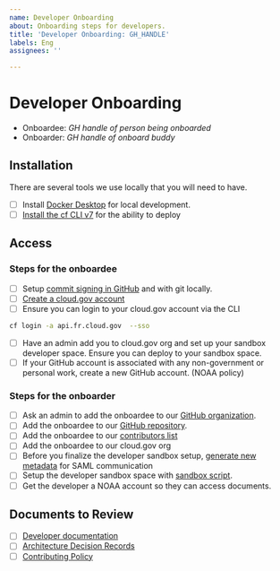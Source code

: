 ```yaml
---
name: Developer Onboarding
about: Onboarding steps for developers.
title: 'Developer Onboarding: GH_HANDLE'
labels: Eng
assignees: ''

---
```


# Developer Onboarding

- Onboardee: _GH handle of person being onboarded_
- Onboarder: _GH handle of onboard buddy_

## Installation

There are several tools we use locally that you will need to have.
- [ ] Install [Docker Desktop](https://www.docker.com/products/docker-desktop/) for local development.
- [ ] [Install the cf CLI v7](https://docs.cloudfoundry.org/cf-cli/install-go-cli.html#pkg-mac) for the ability to deploy

## Access

### Steps for the onboardee
- [ ] Setup [commit signing in GitHub](https://github.com/weather-gov/wather.gov/blob/main/docs/dev/git-signing.md) and with git locally.
- [ ] [Create a cloud.gov account](https://cloud.gov/docs/getting-started/accounts/)
- [ ] Ensure you can login to your cloud.gov account via the CLI
```bash
cf login -a api.fr.cloud.gov  --sso
```
- [ ] Have an admin add you to cloud.gov org and set up your sandbox developer space. Ensure you can deploy to your sandbox space.
- [ ] If your GitHub account is associated with any non-government or personal work, create a new GitHub account. (NOAA policy)

### Steps for the onboarder
- [ ] Ask an admin to add the onboardee to our [GitHub organization](https://github.com/orgs/weather-gov).
- [ ] Add the onboardee to our [GitHub repository](https://github.com/weather-gov/weather.gov).
- [ ] Add the onboardee to our [contributors list](https://github.com/weather-gov/weather.gov/blob/main/package.json#L6)
- [ ] Add the onboardee to our cloud.gov org
- [ ] Before you finalize the developer sandbox setup, [generate new metadata](../../docs/dev/authentication.md) for SAML communication
- [ ] Setup the developer sandbox space with [sandbox script](./scripts/create_cloudgov_env.md).
- [ ] Get the developer a NOAA account so they can access documents.

## Documents to Review

- [ ] [Developer documentation](https://github.com/weather-gov/weather.gov/blob/main/docs/dev/index.md)
- [ ] [Architecture Decision Records](https://github.com/weather-gov/weather.gov/tree/main/docs/architecture/decisions)
- [ ] [Contributing Policy](https://github.com/weather-gov/weather.gov/tree/main/CONTRIBUTING.md)
